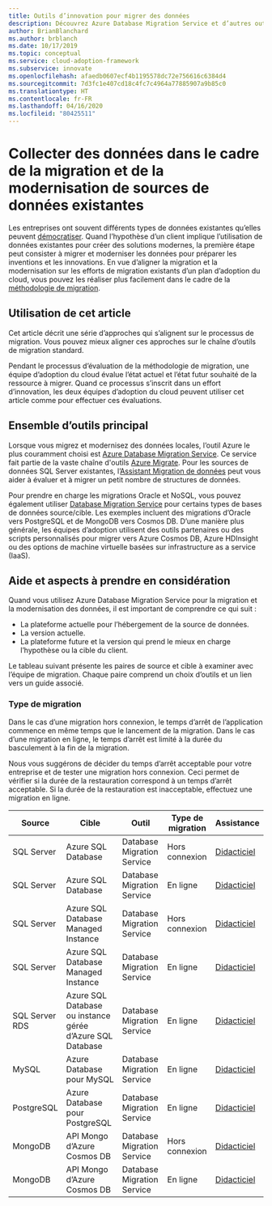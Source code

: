 ```yaml
---
title: Outils d’innovation pour migrer des données
description: Découvrez Azure Database Migration Service et d’autres outils permettant de migrer et moderniser des données afin de les préparer aux inventions et innovations du cloud.
author: BrianBlanchard
ms.author: brblanch
ms.date: 10/17/2019
ms.topic: conceptual
ms.service: cloud-adoption-framework
ms.subservice: innovate
ms.openlocfilehash: afaedb0607ecf4b1195578dc72e756616c6384d4
ms.sourcegitcommit: 7d3fc1e407cd18c4fc7c4964a77885907a9b85c0
ms.translationtype: HT
ms.contentlocale: fr-FR
ms.lasthandoff: 04/16/2020
ms.locfileid: "80425511"
---
```

# <a name="collect-data-through-the-migration-and-modernization-of-existing-data-sources"></a>Collecter des données dans le cadre de la migration et de la modernisation de sources de données existantes

Les entreprises ont souvent différents types de données existantes qu’elles peuvent [démocratiser](../considerations/data.md). Quand l’hypothèse d’un client implique l’utilisation de données existantes pour créer des solutions modernes, la première étape peut consister à migrer et moderniser les données pour préparer les inventions et les innovations. En vue d’aligner la migration et la modernisation sur les efforts de migration existants d’un plan d’adoption du cloud, vous pouvez les réaliser plus facilement dans le cadre de la [méthodologie de migration](../../migrate/index.md).

## <a name="use-of-this-article"></a>Utilisation de cet article

Cet article décrit une série d’approches qui s’alignent sur le processus de migration. Vous pouvez mieux aligner ces approches sur le chaîne d’outils de migration standard.

Pendant le processus d’évaluation de la méthodologie de migration, une équipe d’adoption du cloud évalue l’état actuel et l’état futur souhaité de la ressource à migrer. Quand ce processus s’inscrit dans un effort d’innovation, les deux équipes d’adoption du cloud peuvent utiliser cet article comme pour effectuer ces évaluations.

## <a name="primary-toolset"></a>Ensemble d’outils principal

Lorsque vous migrez et modernisez des données locales, l’outil Azure le plus couramment choisi est [Azure Database Migration Service](https://docs.microsoft.com/azure/dms). Ce service fait partie de la vaste chaîne d'outils [Azure Migrate](https://docs.microsoft.com/azure/migrate/migrate-services-overview). Pour les sources de données SQL Server existantes, l’[Assistant Migration de données](https://docs.microsoft.com/sql/dma/dma-overview) peut vous aider à évaluer et à migrer un petit nombre de structures de données.

Pour prendre en charge les migrations Oracle et NoSQL, vous pouvez également utiliser [Database Migration Service](https://docs.microsoft.com/azure/dms) pour certains types de bases de données source/cible. Les exemples incluent des migrations d’Oracle vers PostgreSQL et de MongoDB vers Cosmos DB. D’une manière plus générale, les équipes d’adoption utilisent des outils partenaires ou des scripts personnalisés pour migrer vers Azure Cosmos DB, Azure HDInsight ou des options de machine virtuelle basées sur infrastructure as a service (IaaS).

## <a name="considerations-and-guidance"></a>Aide et aspects à prendre en considération

Quand vous utilisez Azure Database Migration Service pour la migration et la modernisation des données, il est important de comprendre ce qui suit :

- La plateforme actuelle pour l’hébergement de la source de données.
- La version actuelle.
- La plateforme future et la version qui prend le mieux en charge l’hypothèse ou la cible du client.

Le tableau suivant présente les paires de source et cible à examiner avec l’équipe de migration. Chaque paire comprend un choix d’outils et un lien vers un guide associé.

### <a name="migration-type"></a>Type de migration

Dans le cas d’une migration hors connexion, le temps d’arrêt de l’application commence en même temps que le lancement de la migration. Dans le cas d’une migration en ligne, le temps d’arrêt est limité à la durée du basculement à la fin de la migration.

Nous vous suggérons de décider du temps d’arrêt acceptable pour votre entreprise et de tester une migration hors connexion. Ceci permet de vérifier si la durée de la restauration correspond à un temps d’arrêt acceptable. Si la durée de la restauration est inacceptable, effectuez une migration en ligne.

|Source  |Cible  |Outil  |Type de migration  |Assistance  |
|---------|---------|---------|---------|---------|
|SQL Server|Azure SQL Database|Database Migration Service|Hors connexion|[Didacticiel](https://docs.microsoft.com/azure/dms/tutorial-sql-server-to-azure-sql)|
|SQL Server|Azure SQL Database|Database Migration Service|En ligne|[Didacticiel](https://docs.microsoft.com/azure/dms/tutorial-sql-server-azure-sql-online)|
|SQL Server|Azure SQL Database Managed Instance|Database Migration Service|Hors connexion|[Didacticiel](https://docs.microsoft.com/azure/dms/tutorial-sql-server-to-managed-instance)|
|SQL Server|Azure SQL Database Managed Instance|Database Migration Service|En ligne|[Didacticiel](https://docs.microsoft.com/azure/dms/tutorial-sql-server-managed-instance-online)|
|SQL Server RDS|Azure SQL Database ou instance gérée d’Azure SQL Database|Database Migration Service|En ligne|[Didacticiel](https://docs.microsoft.com/azure/dms/tutorial-rds-sql-server-azure-sql-and-managed-instance-online)|
|MySQL|Azure Database pour MySQL|Database Migration Service|En ligne|[Didacticiel](https://docs.microsoft.com/azure/dms/tutorial-mysql-azure-mysql-online)|
|PostgreSQL|Azure Database pour PostgreSQL|Database Migration Service|En ligne|[Didacticiel](https://docs.microsoft.com/azure/dms/tutorial-postgresql-azure-postgresql-online)|
|MongoDB|API Mongo d’Azure Cosmos DB|Database Migration Service|Hors connexion|[Didacticiel](https://docs.microsoft.com/azure/dms/tutorial-mongodb-cosmos-db)|
|MongoDB|API Mongo d’Azure Cosmos DB|Database Migration Service|En ligne|[Didacticiel](https://docs.microsoft.com/azure/dms/tutorial-mongodb-cosmos-db-online)|
